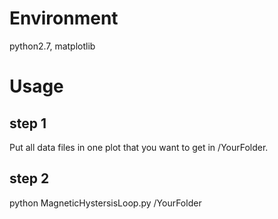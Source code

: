 # Environment
python2.7, matplotlib

# Usage
## step 1
Put all data files in one plot that you want to get in /YourFolder.
## step 2
python MagneticHystersisLoop.py /YourFolder
